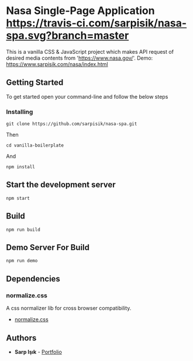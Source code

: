 # Nasa Single-Page Application https://travis-ci.com/sarpisik/nasa-spa.svg?branch=master

This is a vanilla CSS & JavaScript project which makes API request of desired media contents from 'https://www.nasa.gov/'.
Demo: https://www.sarpisik.com/nasa/index.html

## Getting Started

To get started open your command-line and follow the below steps

### Installing

```
git clone https://github.com/sarpisik/nasa-spa.git
```

Then

```
cd vanilla-boilerplate
```

And

```
npm install
```

## Start the development server

```
npm start
```

## Build

```
npm run build
```

## Demo Server For Build

```
npm run demo
```

## Dependencies

### normalize.css

A css normalizer lib for cross browser compatibility.

- [normalize.css](https://necolas.github.io/normalize.css/)

## Authors

- **Sarp Işık** - [Portfolio](https://www.sarpisik.com/)

